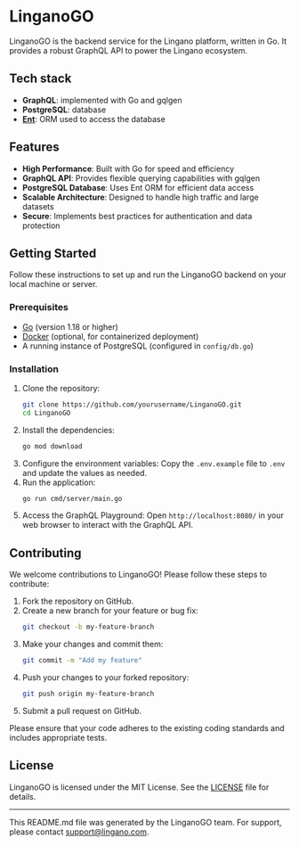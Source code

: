 # LinganoGO

LinganoGO is the backend service for the Lingano platform, written in Go. It provides a robust GraphQL API to power the Lingano ecosystem.

## Tech stack
- **GraphQL**: implemented with Go and gqlgen
- **PostgreSQL**: database
- **[Ent](https://entgo.io/docs/)**: ORM used to access the database


## Features

- **High Performance**: Built with Go for speed and efficiency
- **GraphQL API**: Provides flexible querying capabilities with gqlgen
- **PostgreSQL Database**: Uses Ent ORM for efficient data access
- **Scalable Architecture**: Designed to handle high traffic and large datasets
- **Secure**: Implements best practices for authentication and data protection

## Getting Started

Follow these instructions to set up and run the LinganoGO backend on your local machine or server.

### Prerequisites

-   [Go](https://golang.org/) (version 1.18 or higher)
-   [Docker](https://www.docker.com/) (optional, for containerized deployment)
-   A running instance of PostgreSQL (configured in `config/db.go`)

### Installation

1. Clone the repository:
    ```bash
    git clone https://github.com/yourusername/LinganoGO.git
    cd LinganoGO
    ```
2. Install the dependencies:
    ```bash
    go mod download
    ```
3. Configure the environment variables:
   Copy the `.env.example` file to `.env` and update the values as needed.
4. Run the application:
    ```bash
    go run cmd/server/main.go
    ```
5. Access the GraphQL Playground:
   Open `http://localhost:8080/` in your web browser to interact with the GraphQL API.

## Contributing

We welcome contributions to LinganoGO! Please follow these steps to contribute:

1. Fork the repository on GitHub.
2. Create a new branch for your feature or bug fix:
    ```bash
    git checkout -b my-feature-branch
    ```
3. Make your changes and commit them:
    ```bash
    git commit -m "Add my feature"
    ```
4. Push your changes to your forked repository:
    ```bash
    git push origin my-feature-branch
    ```
5. Submit a pull request on GitHub.

Please ensure that your code adheres to the existing coding standards and includes appropriate tests.

## License

LinganoGO is licensed under the MIT License. See the [LICENSE](LICENSE) file for details.

---

This README.md file was generated by the LinganoGO team. For support, please contact [support@lingano.com](mailto:support@lingano.com).
